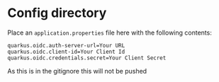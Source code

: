 # Config directory

Place an `application.properties` file here with the following contents:

```properties
quarkus.oidc.auth-server-url=Your URL
quarkus.oidc.client-id=Your Client Id
quarkus.oidc.credentials.secret=Your Client Secret
```

As this is in the gitignore this will not be pushed